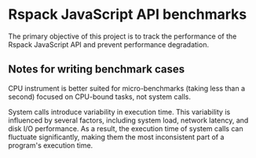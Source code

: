 # Rspack JavaScript API benchmarks

The primary objective of this project is to track the performance of the Rspack JavaScript API and prevent performance degradation.

## Notes for writing benchmark cases

CPU instrument is better suited for micro-benchmarks (taking less than a second) focused on CPU-bound tasks, not system calls.

System calls introduce variability in execution time. This variability is influenced by several factors, including system load, network latency, and disk I/O performance. As a result, the execution time of system calls can fluctuate significantly, making them the most inconsistent part of a program's execution time.
